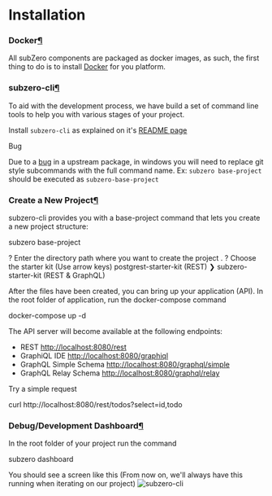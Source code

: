 
Installation
============

### Docker[¶](#docker "Permanent link")

All subZero components are packaged as docker images, as such, the first thing to do is to install [Docker](https://www.docker.com/community-edition) for you platform.

### subzero-cli[¶](#subzero-cli "Permanent link")

To aid with the development process, we have build a set of command line tools to help you with various stages of your project.

Install `subzero-cli` as explained on it's [README page](https://github.com/subzerocloud/subzero-cli#install)

Bug

Due to a [bug](https://github.com/tj/commander.js/pull/604) in a upstream package, in windows you will need to replace git style subcommands with the full command name. Ex: `subzero base-project` should be executed as `subzero-base-project`

### Create a New Project[¶](#create-a-new-project "Permanent link")

subzero-cli provides you with a base-project command that lets you create a new project structure:

subzero base-project

? Enter the directory path where you want to create the project .
? Choose the starter kit (Use arrow keys)
  postgrest-starter-kit (REST) 
❯ subzero-starter-kit (REST & GraphQL) 

After the files have been created, you can bring up your application (API). In the root folder of application, run the docker-compose command

docker-compose up -d

The API server will become available at the following endpoints:

*   REST [http://localhost:8080/rest](http://localhost:8080/rest)
*   GraphiQL IDE [http://localhost:8080/graphiql](http://localhost:8080/graphiql)
*   GraphQL Simple Schema [http://localhost:8080/graphql/simple](http://localhost:8080/graphql/simple)
*   GraphQL Relay Schema [http://localhost:8080/graphql/relay](http://localhost:8080/graphql/relay)

Try a simple request

curl http://localhost:8080/rest/todos?select\=id,todo

### Debug/Development Dashboard[¶](#debugdevelopment-dashboard "Permanent link")

In the root folder of your project run the command

subzero dashboard

You should see a screen like this (From now on, we'll always have this running when iterating on our project) ![subzero-cli](../images/devtools.png "subzero-cli")
